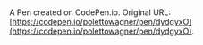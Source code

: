 # 

A Pen created on CodePen.io. Original URL: [https://codepen.io/polettowagner/pen/dydgyxO](https://codepen.io/polettowagner/pen/dydgyxO).


